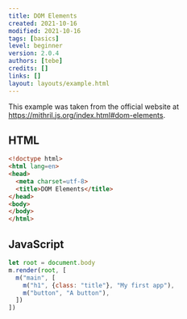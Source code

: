 ```yaml
---
title: DOM Elements
created: 2021-10-16
modified: 2021-10-16
tags: [basics]
level: beginner
version: 2.0.4
authors: [tebe]
credits: []
links: []
layout: layouts/example.html
---
```


This example was taken from the official website at <https://mithril.js.org/index.html#dom-elements>.

## HTML

~~~html
<!doctype html>
<html lang=en>
<head>
  <meta charset=utf-8>
  <title>DOM Elements</title>
</head>
<body>
</body>
</html>
~~~

## JavaScript

~~~js
let root = document.body
m.render(root, [
  m("main", [
    m("h1", {class: "title"}, "My first app"),
    m("button", "A button"),
  ])
])
~~~
